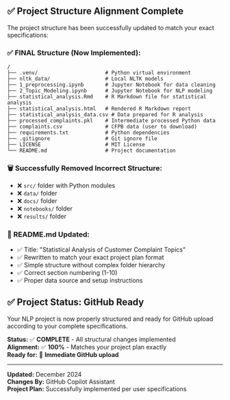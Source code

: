 ## ✅ Project Structure Alignment Complete

The project structure has been successfully updated to match your exact specifications:

### ✅ FINAL Structure (Now Implemented):
```
/
├── .venv/                      # Python virtual environment  
├── nltk_data/                  # Local NLTK models
├── 1_preprocessing.ipynb       # Jupyter Notebook for data cleaning
├── 2_Topic_Modeling.ipynb      # Jupyter Notebook for NLP modeling
├── statistical_analysis.Rmd    # R Markdown file for statistical analysis
├── statistical_analysis.html   # Rendered R Markdown report
├── statistical_analysis_data.csv # Data prepared for R analysis
├── processed_complaints.pkl    # Intermediate processed Python data
├── complaints.csv              # CFPB data (user to download)
├── requirements.txt            # Python dependencies
├── .gitignore                  # Git ignore file
├── LICENSE                     # MIT License
└── README.md                   # Project documentation
```

### 🗑️ Successfully Removed Incorrect Structure:
- ❌ `src/` folder with Python modules
- ❌ `data/` folder  
- ❌ `docs/` folder
- ❌ `notebooks/` folder
- ❌ `results/` folder

### 📄 README.md Updated:
- ✅ Title: "Statistical Analysis of Customer Complaint Topics"
- ✅ Rewritten to match your exact project plan format
- ✅ Simple structure without complex folder hierarchy
- ✅ Correct section numbering (1-10)
- ✅ Proper data source and setup instructions

## ✅ Project Status: GitHub Ready

Your NLP project is now properly structured and ready for GitHub upload according to your complete specifications.

**Status:** ✅ **COMPLETE** - All structural changes implemented  
**Alignment:** ✅ **100%** - Matches your project plan exactly  
**Ready for:** 🚀 **Immediate GitHub upload**

---

**Updated:** December 2024  
**Changes By:** GitHub Copilot Assistant  
**Project Plan:** Successfully implemented per user specifications